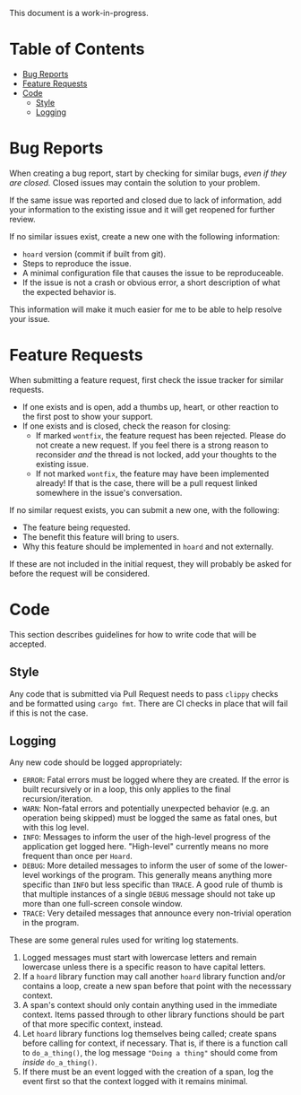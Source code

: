 This document is a work-in-progress.

# Table of Contents

- [Bug Reports](#bug-reports)
- [Feature Requests](#feature-requests)
- [Code](#code)
  - [Style](#style)
  - [Logging](#logging)

# Bug Reports

When creating a bug report, start by checking for similar bugs, *even if they are closed.* Closed
issues may contain the solution to your problem.

If the same issue was reported and closed due to lack of information, add your information to the existing issue and it
will get reopened for further review.

If no similar issues exist, create a new one with the following information:

- `hoard` version (commit if built from git).
- Steps to reproduce the issue.
- A minimal configuration file that causes the issue to be reproduceable.
- If the issue is not a crash or obvious error, a short description of what the expected behavior is.

This information will make it much easier for me to be able to help resolve your issue.

# Feature Requests

When submitting a feature request, first check the issue tracker for similar requests.

- If one exists and is open, add a thumbs up, heart, or other reaction to the first post to show your support.
- If one exists and is closed, check the reason for closing:
    - If marked `wontfix`, the feature request has been rejected. Please do not create a new request. If you feel there
      is a strong reason to reconsider *and* the thread is not locked, add your thoughts to the existing issue.
    - If not marked `wontfix`, the feature may have been implemented already! If that is the case, there will be a pull
      request linked somewhere in the issue's conversation.

If no similar request exists, you can submit a new one, with the following:

- The feature being requested.
- The benefit this feature will bring to users.
- Why this feature should be implemented in `hoard` and not externally.

If these are not included in the initial request, they will probably be asked for before the request will be considered.

# Code 

This section describes guidelines for how to write code that will be accepted.

## Style

Any code that is submitted via Pull Request needs to pass `clippy` checks and be formatted using `cargo fmt`. There are
CI checks in place that will fail if this is not the case.

## Logging

Any new code should be logged appropriately:

- `ERROR`: Fatal errors must be logged where they are created. If the error is built recursively or in a loop, this only
  applies to the final recursion/iteration.
- `WARN`: Non-fatal errors and potentially unexpected behavior (e.g. an operation being skipped) must be logged the same
  as fatal ones, but with this log level.
- `INFO`: Messages to inform the user of the high-level progress of the application get logged here. "High-level"
  currently means no more frequent than once per `Hoard`.
- `DEBUG`: More detailed messages to inform the user of some of the lower-level workings of the program. This generally
  means anything more specific than `INFO` but less specific than `TRACE`. A good rule of thumb is that multiple
  instances of a single `DEBUG` message should not take up more than one full-screen console window.
- `TRACE`: Very detailed messages that announce every non-trivial operation in the program.

These are some general rules used for writing log statements.

1. Logged messages must start with lowercase letters and remain lowercase unless there is a specific reason to have
   capital letters.
2. If a `hoard` library function may call another `hoard` library function and/or contains a loop, create a new span
   before that point with the necesssary context.
3. A span's context should only contain anything used in the immediate context. Items passed through to other library
   functions should be part of that more specific context, instead.
4. Let `hoard` library functions log themselves being called; create spans before calling for context, if necessary.
   That is, if there is a function call to `do_a_thing()`, the log message `"Doing a thing"` should come from *inside*
   `do_a_thing()`.
5. If there must be an event logged with the creation of a span, log the event first so that the context logged with it
   remains minimal.
